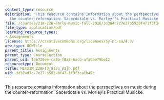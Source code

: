 ```yaml
---
content_type: resource
description: 'This resource contains information about the perspectives on music during
  the counter-reformation: Sacerdotale vs. Morley''s Practical Musicke.'
file: /courses/21m-220-early-music-fall-2010/3d384d7c7e27b5920f471f3f3ca1b49c_MIT21M_220F10_assn_p2jh.pdf
file_type: application/pdf
learning_resource_types:
- Assignments
license: https://creativecommons.org/licenses/by-nc-sa/4.0/
ocw_type: OCWFile
parent_title: Assignments
parent_type: CourseSection
parent_uid: 14e729ee-ca5b-f0a8-6acb-afa0ae79be12
resourcetype: Document
title: MIT21M_220F10_assn_p2jh.pdf
uid: 3d384d7c-7e27-b592-0f47-1f3f3ca1b49c
---
```

This resource contains information about the perspectives on music during the counter-reformation: Sacerdotale vs. Morley's Practical Musicke.